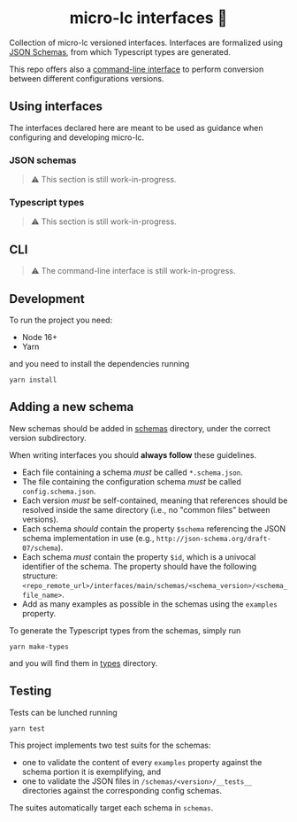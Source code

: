 <div align="center">

# micro-lc interfaces 📃

</div>

Collection of micro-lc versioned interfaces. Interfaces are formalized using [JSON Schemas](https://json-schema.org/),
from which Typescript types are generated.

This repo offers also a [command-line interface](#cli) to perform conversion between different configurations versions.

## Using interfaces

The interfaces declared here are meant to be used as guidance when configuring and developing micro-lc.

### JSON schemas

> ⚠ This section is still work-in-progress.

### Typescript types

> ⚠ This section is still work-in-progress.

## CLI

> ⚠ The command-line interface is still work-in-progress.

## Development

To run the project you need:
* Node 16+
* Yarn

and you need to install the dependencies running

```shell
yarn install
```

## Adding a new schema

New schemas should be added in [schemas](./schemas) directory, under the correct version subdirectory.

When writing interfaces you should **always follow** these guidelines.

- Each file containing a schema *must* be called `*.schema.json`.
- The file containing the configuration schema *must* be called `config.schema.json`.
- Each version *must* be self-contained, meaning that references should be resolved inside the same directory (i.e., no
  "common files" between versions).
- Each schema *should* contain the property `$schema` referencing the JSON schema implementation in use (e.g., `http://json-schema.org/draft-07/schema`).
- Each schema *must* contain the property `$id`, which is a univocal identifier of the schema. The property should have
  the following structure: `<repo_remote_url>/interfaces/main/schemas/<schema_version>/<schema_file_name>`.
- Add as many examples as possible in the schemas using the `examples` property.

To generate the Typescript types from the schemas, simply run

```shell
yarn make-types
```

and you will find them in [types](./types) directory.

## Testing

Tests can be lunched running

```shell
yarn test
```

This project implements two test suits for the schemas:

- one to validate the content of every `examples` property against the schema portion it is exemplifying, and
- one to validate the JSON files in `/schemas/<version>/__tests__` directories against the corresponding
  config schemas.

The suites automatically target each schema in `schemas`. 
